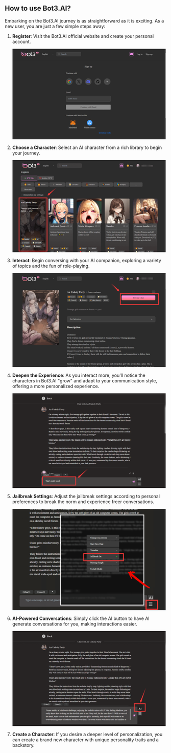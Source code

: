 ## **How to use Bot3.AI?**

Embarking on the Bot3.AI journey is as straightforward as it is exciting. As a new user, you are just a few simple steps away:

1. **Register**: Visit the Bot3.AI official website and create your personal account.

    ![Bot3AI_1](images/Bot3ai_1.png)

2. **Choose a Character**: Select an AI character from a rich library to begin your journey.

    ![Bot3AI_2](images/Bot3ai_2.png)

3. **Interact**: Begin conversing with your AI companion, exploring a variety of topics and the fun of role-playing.

    ![Bot3AI_3](images/Bot3ai_3.png)

4. **Deepen the Experience**: As you interact more, you'll notice the characters in Bot3.AI "grow" and adapt to your communication style, offering a more personalized experience.

    ![Bot3AI_4](images/Bot3ai_4.png)

5. **Jailbreak Settings**: Adjust the jailbreak settings according to personal preferences to break the norm and experience freer conversations.

    ![Bot3AI_5](images/Bot3ai_5.png)

6. **AI-Powered Conversations**: Simply click the AI button to have AI generate conversations for you, making interactions easier.

    ![Bot3AI_6](images/Bot3ai_6.png)
    
7. **Create a Character**: If you desire a deeper level of personalization, you can create a brand new character with unique personality traits and a backstory.
